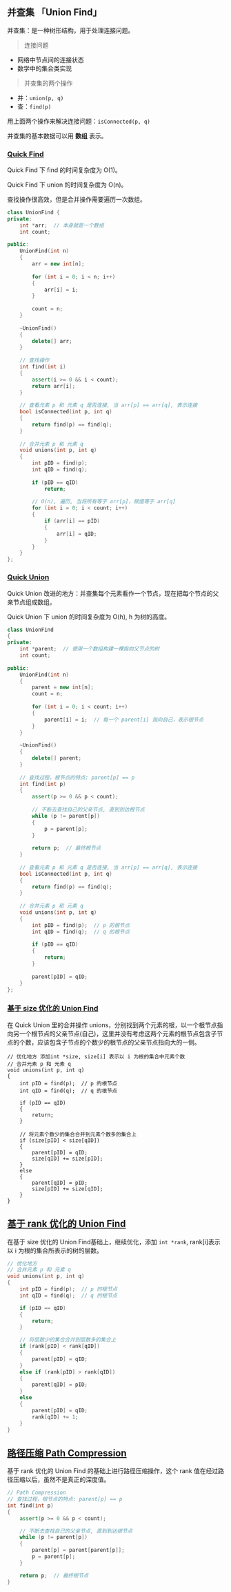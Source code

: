 ## 并查集 「Union Find」

并查集：是一种树形结构，用于处理连接问题。

> 连接问题

* 网络中节点间的连接状态
* 数学中的集合类实现

> 并查集的两个操作

* 并：`union(p, q)`
* 查：`find(p)`

用上面两个操作来解决连接问题：`isConnected(p, q)`

并查集的基本数据可以用 **数组** 表示。

### [Quick Find](https://github.com/steveLauwh/Data-Structures-And-Algorithms/blob/master/Union%20Find/QuickFind.cpp)

Quick Find 下 find 的时间复杂度为 O(1)。

Quick Find 下 union 的时间复杂度为 O(n)。

查找操作很高效，但是合并操作需要遍历一次数组。

```cpp
class UnionFind {
private:
    int *arr;  // 本身就是一个数组
    int count;
    
public:
    UnionFind(int n)
    {
        arr = new int[n];
        
        for (int i = 0; i < n; i++)
        {
            arr[i] = i;
        }
        
        count = n;
    }
    
    ~UnionFind()
    {
        delete[] arr;
    }
    
    // 查找操作
    int find(int i)
    {
        assert(i >= 0 && i < count);
        return arr[i];
    }
    
    // 查看元素 p 和 元素 q 是否连接, 当 arr[p] == arr[q], 表示连接
    bool isConnected(int p, int q)
    {
        return find(p) == find(q);
    }
    
    // 合并元素 p 和 元素 q
    void unions(int p, int q)
    {
        int pID = find(p);
        int qID = find(q);
        
        if (pID == qID)
            return;
        
        // O(n), 遍历, 当将所有等于 arr[p]，赋值等于 arr[q]
        for (int i = 0; i < count; i++)
        {
            if (arr[i] == pID)
            {
                arr[i] = qID;
            }
        }       
    }    
};
```

### [Quick Union](https://github.com/liuyubobobo/Play-with-Algorithms/blob/master/06-Union-Find/Course%20Code%20(C%2B%2B)/03-Quick-Union/UnionFind2.h)

Quick Union 改进的地方：并查集每个元素看作一个节点，现在把每个节点的父亲节点组成数组。

Quick Union 下 union 的时间复杂度为 O(h), h 为树的高度。

```cpp
class UnionFind
{
private:
    int *parent;  // 使用一个数组构建一棵指向父节点的树
    int count;
    
public:
    UnionFind(int n)
    {
        parent = new int[n];
        count = n;
        
        for (int i = 0; i < count; i++)
        {
            parent[i] = i;  // 每一个 parent[i] 指向自己，表示根节点
        }
    }
    
    ~UnionFind()
    {
        delete[] parent;
    }
    
    // 查找过程，根节点的特点: parent[p] == p
    int find(int p)
    {
        assert(p >= 0 && p < count);
        
        // 不断去查找自己的父亲节点, 直到到达根节点
        while (p != parent[p])
        {
            p = parent[p];
        }
        
        return p;  // 最终根节点
    }
    
    // 查看元素 p 和 元素 q 是否连接, 当 arr[p] == arr[q], 表示连接
    bool isConnected(int p, int q)
    {
        return find(p) == find(q);
    }
    
    // 合并元素 p 和 元素 q
    void unions(int p, int q)
    {
        int pID = find(p);  // p 的根节点
        int qID = find(q);  // q 的根节点
        
        if (pID == qID)
        {
            return;
        }
        
        parent[pID] = qID;
    }  
};
```

### [基于 size 优化的 Union Find](https://github.com/steveLauwh/Data-Structures-And-Algorithms/blob/master/Union%20Find/UnionFindOptimizeBySize.cpp)

在 Quick Union 里的合并操作 unions，分别找到两个元素的根，以一个根节点指向另一个根节点的父亲节点(自己)，这里并没有考虑这两个元素的根节点包含子节点的个数，应该包含子节点的个数少的根节点的父亲节点指向大的一侧。

```
// 优化地方 添加int *size, size[i] 表示以 i 为根的集合中元素个数
// 合并元素 p 和 元素 q
void unions(int p, int q)
{
    int pID = find(p);  // p 的根节点
    int qID = find(q);  // q 的根节点

    if (pID == qID)
    {
        return;
    }

    // 将元素个数少的集合合并到元素个数多的集合上
    if (size[pID] < size[qID])
    {
        parent[pID] = qID;
        size[qID] += size[pID];
    }        
    else
    {
        parent[qID] = pID;
        size[pID] += size[qID];
    }
}
```

## [基于 rank 优化的 Union Find](https://github.com/steveLauwh/Data-Structures-And-Algorithms/blob/master/Union%20Find/UnionFindOptimizeByRank.cpp)

在基于 size 优化的 Union Find基础上，继续优化，添加 `int *rank`, rank[i]表示以 i 为根的集合所表示的树的层数。

```cpp
// 优化地方
// 合并元素 p 和 元素 q
void unions(int p, int q)
{
    int pID = find(p);  // p 的根节点
    int qID = find(q);  // q 的根节点

    if (pID == qID)
    {
        return;
    }

    // 将层数少的集合合并到层数多的集合上
    if (rank[pID] < rank[qID])
    {
        parent[pID] = qID;
    }        
    else if (rank[pID] > rank[qID])
    {
        parent[qID] = pID;
    }
    else 
    {
        parent[pID] = qID;
        rank[qID] += 1;
    }
}  
```

## [路径压缩 Path Compression](https://github.com/steveLauwh/Data-Structures-And-Algorithms/blob/master/Union%20Find/PathCompressionByUnionFind.cpp)

基于 rank 优化的 Union Find 的基础上进行路径压缩操作，这个 rank 值在经过路径压缩以后，虽然不是真正的深度值。

```cpp
// Path Compression
// 查找过程，根节点的特点: parent[p] == p
int find(int p)
{
    assert(p >= 0 && p < count);

    // 不断去查找自己的父亲节点, 直到到达根节点
    while (p != parent[p])
    {
        parent[p] = parent[parent[p]];
        p = parent[p];
    }

    return p;  // 最终根节点
}
```            
